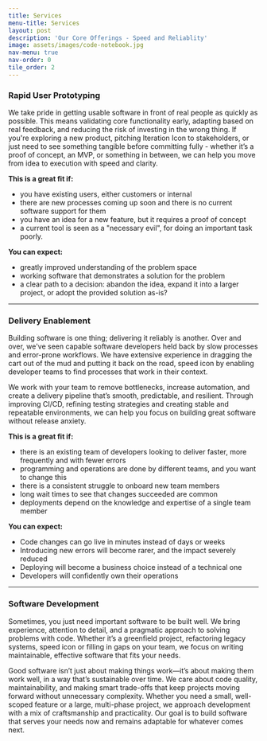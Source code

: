 ```yaml
---
title: Services
menu-title: Services
layout: post
description: 'Our Core Offerings - Speed and Reliablity'
image: assets/images/code-notebook.jpg
nav-menu: true
nav-order: 0
tile_order: 2
---
```


### Rapid User Prototyping

We take pride in getting usable software in front of real people as quickly as
possible. This means validating core functionality early, adapting based on real
feedback, and reducing the risk of investing in the wrong thing. If you're
exploring a new product, pitching 
<span class="right icon alt giant fa-solid fa-code-compare"><span class="label">Iteration Icon</span></span>
to stakeholders, or just need to see something tangible before committing fully -
whether it’s a proof of concept, an MVP, or something in between, we can help 
you move from idea to execution with speed and clarity.

**This is a great fit if:**
- you have existing users, either customers or internal
- there are new processes coming up soon and there is no current software support for them
- you have an idea for a new feature, but it requires a proof of concept
- a current tool is seen as a "necessary evil", for doing an important task poorly.

**You can expect:**
- greatly improved understanding of the problem space
- working software that demonstrates a solution for the problem
- a clear path to a decision: abandon the idea, expand it into a larger project,
  or adopt the provided solution as-is?

---

### Delivery Enablement

Building software is one thing; delivering it reliably is another. Over and over,
we've seen capable software developers held back by slow processes and error-prone
workflows. We have extensive experience in dragging the cart out of the mud and 
putting it back on the road,
<span class="left icon alt giant fa-solid fa-map-location-dot"><span class="label">speed icon</span></span>
by enabling developer teams to find processes that work in their context.

We work with your team to remove bottlenecks, increase automation, and create a
delivery pipeline that’s smooth, predictable, and resilient. Through improving
CI/CD, refining testing strategies and creating stable and repeatable environments,
we can help you focus on building great software without release anxiety.

**This is a great fit if:**
- there is an existing team of developers looking to deliver faster, more frequently and with fewer errors
- programming and operations are done by different teams, and you want to change this
- there is a consistent struggle to onboard new team members
- long wait times to see that changes succeeded are common
- deployments depend on the knowledge and expertise of a single team member

**You can expect:**
- Code changes can go live in minutes instead of days or weeks
- Introducing new errors will become rarer, and the impact severely reduced
- Deploying will become a business choice instead of a technical one
- Developers will confidently own their operations

---

### Software Development

Sometimes, you just need important software to be built well. We bring experience, attention to detail, and a pragmatic approach to solving problems with code. Whether it’s a greenfield project, refactoring legacy systems, 
<span class="right icon alt giant fa-solid fa-hexagon-nodes"><span class="label">speed icon</span></span>
or filling in gaps on your team, we focus on writing maintainable, effective software that fits your needs.

Good software isn’t just about making things work—it’s about making them work well, in a way that’s sustainable over time. We care about code quality, maintainability, and making smart trade-offs that keep projects moving forward without unnecessary complexity. Whether you need a small, well-scoped feature or a large, multi-phase project, we approach development with a mix of craftsmanship and practicality. Our goal is to build software that serves your needs now and remains adaptable for whatever comes next.